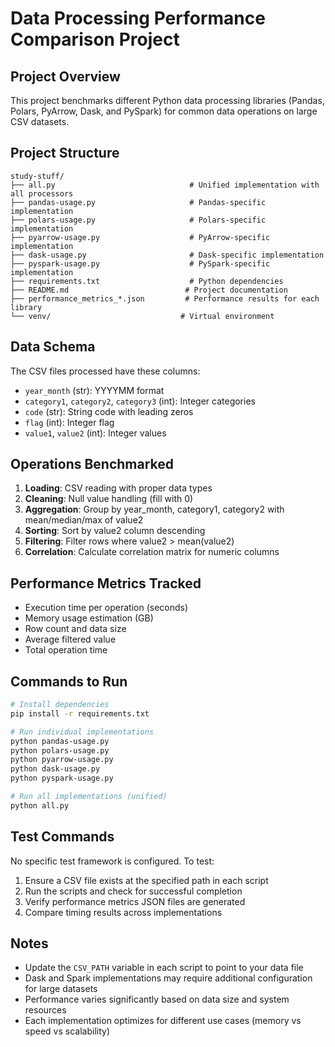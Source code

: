 # Data Processing Performance Comparison Project

## Project Overview
This project benchmarks different Python data processing libraries (Pandas, Polars, PyArrow, Dask, and PySpark) for common data operations on large CSV datasets.

## Project Structure
```
study-stuff/
├── all.py                              # Unified implementation with all processors
├── pandas-usage.py                     # Pandas-specific implementation
├── polars-usage.py                     # Polars-specific implementation  
├── pyarrow-usage.py                    # PyArrow-specific implementation
├── dask-usage.py                       # Dask-specific implementation
├── pyspark-usage.py                    # PySpark-specific implementation
├── requirements.txt                    # Python dependencies
├── README.md                          # Project documentation
├── performance_metrics_*.json         # Performance results for each library
└── venv/                             # Virtual environment
```

## Data Schema
The CSV files processed have these columns:
- `year_month` (str): YYYYMM format
- `category1`, `category2`, `category3` (int): Integer categories
- `code` (str): String code with leading zeros
- `flag` (int): Integer flag
- `value1`, `value2` (int): Integer values

## Operations Benchmarked
1. **Loading**: CSV reading with proper data types
2. **Cleaning**: Null value handling (fill with 0)
3. **Aggregation**: Group by year_month, category1, category2 with mean/median/max of value2
4. **Sorting**: Sort by value2 column descending
5. **Filtering**: Filter rows where value2 > mean(value2)
6. **Correlation**: Calculate correlation matrix for numeric columns

## Performance Metrics Tracked
- Execution time per operation (seconds)
- Memory usage estimation (GB)
- Row count and data size
- Average filtered value
- Total operation time

## Commands to Run
```bash
# Install dependencies
pip install -r requirements.txt

# Run individual implementations
python pandas-usage.py
python polars-usage.py
python pyarrow-usage.py
python dask-usage.py
python pyspark-usage.py

# Run all implementations (unified)
python all.py
```

## Test Commands
No specific test framework is configured. To test:
1. Ensure a CSV file exists at the specified path in each script
2. Run the scripts and check for successful completion
3. Verify performance metrics JSON files are generated
4. Compare timing results across implementations

## Notes
- Update the `CSV_PATH` variable in each script to point to your data file
- Dask and Spark implementations may require additional configuration for large datasets
- Performance varies significantly based on data size and system resources
- Each implementation optimizes for different use cases (memory vs speed vs scalability)